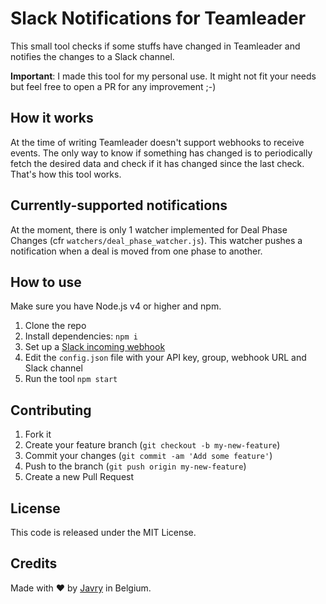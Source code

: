 # Slack Notifications for Teamleader

This small tool checks if some stuffs have changed in Teamleader and notifies the changes to a Slack channel.

**Important**: I made this tool for my personal use. It might not fit your needs but feel free to open a PR for any improvement ;-)

## How it works

At the time of writing Teamleader doesn't support webhooks to receive events. The only way to know if something has changed is to periodically fetch the desired data and check if it has changed since the last check. That's how this tool works.

## Currently-supported notifications

At the moment, there is only 1 watcher implemented for Deal Phase Changes (cfr `watchers/deal_phase_watcher.js`).
This watcher pushes a notification when a deal is moved from one phase to another.

## How to use

Make sure you have Node.js v4 or higher and npm.

1. Clone the repo
2. Install dependencies: `npm i`
3. Set up a [Slack incoming webhook](https://slack.com/apps/A0F7XDUAZ-incoming-webhooks)
3. Edit the `config.json` file with your API key, group, webhook URL and Slack channel
4. Run the tool `npm start`

## Contributing

1. Fork it
2. Create your feature branch (`git checkout -b my-new-feature`)
3. Commit your changes (`git commit -am 'Add some feature'`)
4. Push to the branch (`git push origin my-new-feature`)
5. Create a new Pull Request

## License
This code is released under the MIT License.

## Credits
Made with ️❤️️️ by [Javry](https://javry.com) in Belgium.

